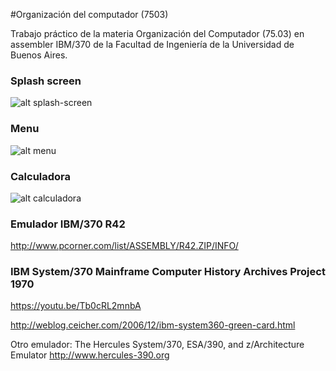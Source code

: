 #Organización del computador (7503)

Trabajo práctico de la materia Organización del Computador (75.03) en assembler IBM/370 de la Facultad de Ingeniería de la Universidad de Buenos Aires.

### Splash screen
![alt splash-screen](https://github.com/eze1981/7503-organizacion-del-computador/blob/master/images/splash.png)

### Menu
![alt menu](https://github.com/eze1981/7503-organizacion-del-computador/blob/master/images/menu.png)

### Calculadora
![alt calculadora](https://github.com/eze1981/7503-organizacion-del-computador/blob/master/images/calc.png)


### Emulador IBM/370 R42

http://www.pcorner.com/list/ASSEMBLY/R42.ZIP/INFO/


### IBM System/370 Mainframe Computer History Archives Project 1970

https://youtu.be/Tb0cRL2mnbA


http://weblog.ceicher.com/2006/12/ibm-system360-green-card.html


Otro emulador: The Hercules System/370, ESA/390, and z/Architecture Emulator 
http://www.hercules-390.org
